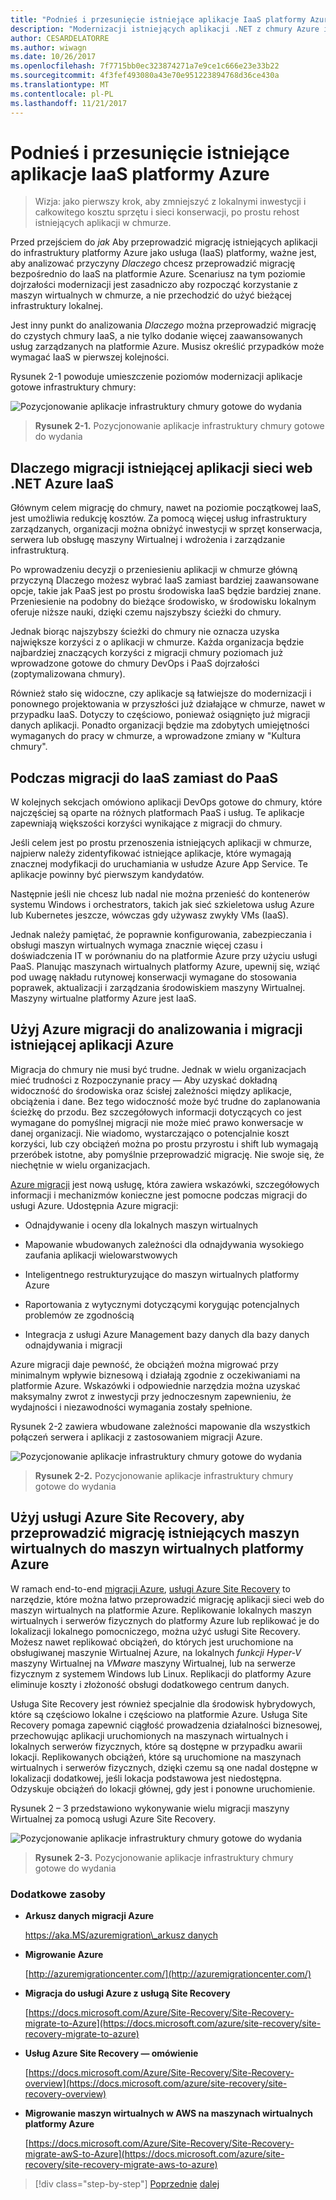 ```yaml
---
title: "Podnieś i przesunięcie istniejące aplikacje IaaS platformy Azure"
description: "Modernizacji istniejących aplikacji .NET z chmury Azure i kontenery systemu Windows."
author: CESARDELATORRE
ms.author: wiwagn
ms.date: 10/26/2017
ms.openlocfilehash: 7f7715bb0ec323874271a7e9ce1c666e23e33b22
ms.sourcegitcommit: 4f3fef493080a43e70e951223894768d36ce430a
ms.translationtype: MT
ms.contentlocale: pl-PL
ms.lasthandoff: 11/21/2017
---
```

# <a name="lift-and-shift-existing-apps-azure-iaas"></a>Podnieś i przesunięcie istniejące aplikacje IaaS platformy Azure

> Wizja: jako pierwszy krok, aby zmniejszyć z lokalnymi inwestycji i całkowitego kosztu sprzętu i sieci konserwacji, po prostu rehost istniejących aplikacji w chmurze.

Przed przejściem do *jak* Aby przeprowadzić migrację istniejących aplikacji do infrastruktury platformy Azure jako usługa (IaaS) platformy, ważne jest, aby analizować przyczyny *Dlaczego* chcesz przeprowadzić migrację bezpośrednio do IaaS na platformie Azure. Scenariusz na tym poziomie dojrzałości modernizacji jest zasadniczo aby rozpocząć korzystanie z maszyn wirtualnych w chmurze, a nie przechodzić do użyć bieżącej infrastruktury lokalnej.

Jest inny punkt do analizowania *Dlaczego* można przeprowadzić migrację do czystych chmury IaaS, a nie tylko dodanie więcej zaawansowanych usług zarządzanych na platformie Azure. Musisz określić przypadków może wymagać IaaS w pierwszej kolejności.

Rysunek 2-1 powoduje umieszczenie poziomów modernizacji aplikacje gotowe infrastruktury chmury:

![Pozycjonowanie aplikacje infrastruktury chmury gotowe do wydania](./media/image2-1.png)

> **Rysunek 2-1.** Pozycjonowanie aplikacje infrastruktury chmury gotowe do wydania

## <a name="why-migrate-existing-net-web-applications-to-azure-iaas"></a>Dlaczego migracji istniejącej aplikacji sieci web .NET Azure IaaS 

Głównym celem migrację do chmury, nawet na poziomie początkowej IaaS, jest umożliwia redukcję kosztów. Za pomocą więcej usług infrastruktury zarządzanych, organizacji można obniżyć inwestycji w sprzęt konserwacja, serwera lub obsługę maszyny Wirtualnej i wdrożenia i zarządzanie infrastrukturą.

Po wprowadzeniu decyzji o przeniesieniu aplikacji w chmurze główną przyczyną Dlaczego możesz wybrać IaaS zamiast bardziej zaawansowane opcje, takie jak PaaS jest po prostu środowiska IaaS będzie bardziej znane. Przeniesienie na podobny do bieżące środowisko, w środowisku lokalnym oferuje niższe nauki, dzięki czemu najszybszy ścieżki do chmury.

Jednak biorąc najszybszy ścieżki do chmury nie oznacza uzyska największe korzyści z o aplikacji w chmurze. Każda organizacja będzie najbardziej znaczących korzyści z migracji chmury poziomach już wprowadzone gotowe do chmury DevOps i PaaS dojrzałości (zoptymalizowana chmury).

Również stało się widoczne, czy aplikacje są łatwiejsze do modernizacji i ponownego projektowania w przyszłości już działające w chmurze, nawet w przypadku IaaS. Dotyczy to częściowo, ponieważ osiągnięto już migracji danych aplikacji. Ponadto organizacji będzie ma zdobytych umiejętności wymaganych do pracy w chmurze, a wprowadzone zmiany w "Kultura chmury".

## <a name="when-to-migrate-to-iaas-instead-of-to-paas"></a>Podczas migracji do IaaS zamiast do PaaS

W kolejnych sekcjach omówiono aplikacji DevOps gotowe do chmury, które najczęściej są oparte na różnych platformach PaaS i usług. Te aplikacje zapewniają większości korzyści wynikające z migracji do chmury.

Jeśli celem jest po prostu przenoszenia istniejących aplikacji w chmurze, najpierw należy zidentyfikować istniejące aplikacje, które wymagają znacznej modyfikacji do uruchamiania w usłudze Azure App Service. Te aplikacje powinny być pierwszym kandydatów.

Następnie jeśli nie chcesz lub nadal nie można przenieść do kontenerów systemu Windows i orchestrators, takich jak sieć szkieletowa usług Azure lub Kubernetes jeszcze, wówczas gdy używasz zwykły VMs (IaaS).

Jednak należy pamiętać, że poprawnie konfigurowania, zabezpieczania i obsługi maszyn wirtualnych wymaga znacznie więcej czasu i doświadczenia IT w porównaniu do na platformie Azure przy użyciu usługi PaaS. Planując maszynach wirtualnych platformy Azure, upewnij się, wziąć pod uwagę nakładu rutynowej konserwacji wymagane do stosowania poprawek, aktualizacji i zarządzania środowiskiem maszyny Wirtualnej. Maszyny wirtualne platformy Azure jest IaaS.

## <a name="use-azure-migrate-to-analyze-and-migrate-your-existing-applications-to-azure"></a>Użyj Azure migracji do analizowania i migracji istniejącej aplikacji Azure

Migracja do chmury nie musi być trudne. Jednak w wielu organizacjach mieć trudności z Rozpoczynanie pracy — Aby uzyskać dokładną widoczność do środowiska oraz ścisłej zależności między aplikacje, obciążenia i dane. Bez tego widoczność może być trudne do zaplanowania ścieżkę do przodu. Bez szczegółowych informacji dotyczących co jest wymagane do pomyślnej migracji nie może mieć prawo konwersacje w danej organizacji. Nie wiadomo, wystarczająco o potencjalnie koszt korzyści, lub czy obciążeń można po prostu przyrostu i shift lub wymagają przeróbek istotne, aby pomyślnie przeprowadzić migrację. Nie swoje się, że niechętnie w wielu organizacjach.

[Azure migracji](https://aka.ms/azuremigrate) jest nową usługę, która zawiera wskazówki, szczegółowych informacji i mechanizmów konieczne jest pomocne podczas migracji do usługi Azure. Udostępnia Azure migracji:

-   Odnajdywanie i oceny dla lokalnych maszyn wirtualnych

-   Mapowanie wbudowanych zależności dla odnajdywania wysokiego zaufania aplikacji wielowarstwowych

-   Inteligentnego restrukturyzujące do maszyn wirtualnych platformy Azure

-   Raportowania z wytycznymi dotyczącymi korygując potencjalnych problemów ze zgodnością

-   Integracja z usługi Azure Management bazy danych dla bazy danych odnajdywania i migracji

Azure migracji daje pewność, że obciążeń można migrować przy minimalnym wpływie biznesową i działają zgodnie z oczekiwaniami na platformie Azure. Wskazówki i odpowiednie narzędzia można uzyskać maksymalny zwrot z inwestycji przy jednoczesnym zapewnieniu, że wydajności i niezawodności wymagania zostały spełnione.

Rysunek 2-2 zawiera wbudowane zależności mapowanie dla wszystkich połączeń serwera i aplikacji z zastosowaniem migracji Azure.

![Pozycjonowanie aplikacje infrastruktury chmury gotowe do wydania](./media/image2-2.png)

> **Rysunek 2-2.** Pozycjonowanie aplikacje infrastruktury chmury gotowe do wydania

## <a name="use-azure-site-recovery-to-migrate-your-existing-vms-to-azure-vms"></a>Użyj usługi Azure Site Recovery, aby przeprowadzić migrację istniejących maszyn wirtualnych do maszyn wirtualnych platformy Azure

W ramach end-to-end [migracji Azure](https://aka.ms/azuremigrate), [usługi Azure Site Recovery](https://docs.microsoft.com/azure/site-recovery/site-recovery-overview) to narzędzie, które można łatwo przeprowadzić migrację aplikacji sieci web do maszyn wirtualnych na platformie Azure. Replikowanie lokalnych maszyn wirtualnych i serwerów fizycznych do platformy Azure lub replikować je do lokalizacji lokalnego pomocniczego, można użyć usługi Site Recovery. Możesz nawet replikować obciążeń, do których jest uruchomione na obsługiwanej maszynie Wirtualnej Azure, na lokalnych *funkcji Hyper-V* maszyny Wirtualnej na *VMware* maszyny Wirtualnej, lub na serwerze fizycznym z systemem Windows lub Linux. Replikacji do platformy Azure eliminuje koszty i złożoność obsługi dodatkowego centrum danych.

Usługa Site Recovery jest również specjalnie dla środowisk hybrydowych, które są częściowo lokalne i częściowo na platformie Azure. Usługa Site Recovery pomaga zapewnić ciągłość prowadzenia działalności biznesowej, przechowując aplikacji uruchomionych na maszynach wirtualnych i lokalnych serwerów fizycznych, które są dostępne w przypadku awarii lokacji. Replikowanych obciążeń, które są uruchomione na maszynach wirtualnych i serwerów fizycznych, dzięki czemu są one nadal dostępne w lokalizacji dodatkowej, jeśli lokacja podstawowa jest niedostępna. Odzyskuje obciążeń do lokacji głównej, gdy jest i ponowne uruchomienie.

Rysunek 2 – 3 przedstawiono wykonywanie wielu migracji maszyny Wirtualnej za pomocą usługi Azure Site Recovery.

![Pozycjonowanie aplikacje infrastruktury chmury gotowe do wydania](./media/image2-3.png)

> **Rysunek 2-3.** Pozycjonowanie aplikacje infrastruktury chmury gotowe do wydania

### <a name="additional-resources"></a>Dodatkowe zasoby

-   **Arkusz danych migracji Azure**

    [https://aka.MS/azuremigration\_arkusz danych](https://aka.ms/azuremigration\_datasheet)

-   **Migrowanie Azure**

    [http://azuremigrationcenter.com/](http://azuremigrationcenter.com/)

-   **Migracja do usługi Azure z usługą Site Recovery**

    [https://docs.microsoft.com/Azure/Site-Recovery/Site-Recovery-migrate-to-Azure](https://docs.microsoft.com/azure/site-recovery/site-recovery-migrate-to-azure)

-   **Usług Azure Site Recovery — omówienie**

    [https://docs.microsoft.com/Azure/Site-Recovery/Site-Recovery-overview](https://docs.microsoft.com/azure/site-recovery/site-recovery-overview)

-   **Migrowanie maszyn wirtualnych w AWS na maszynach wirtualnych platformy Azure**

    [https://docs.microsoft.com/Azure/Site-Recovery/Site-Recovery-migrate-awS-to-Azure](https://docs.microsoft.com/azure/site-recovery/site-recovery-migrate-aws-to-azure)

>[!div class="step-by-step"]
[Poprzednie](index.md)
[dalej](migrate-your-relational-databases-to-azure.md)
